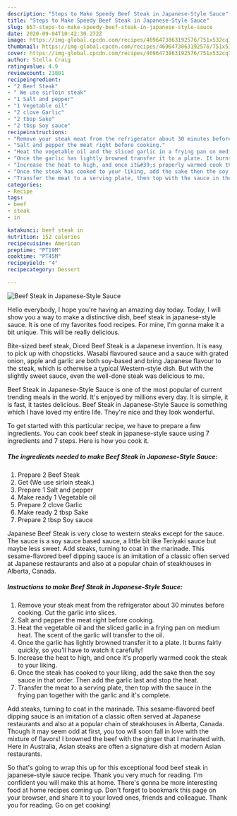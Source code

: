 ```yaml
---
description: "Steps to Make Speedy Beef Steak in Japanese-Style Sauce"
title: "Steps to Make Speedy Beef Steak in Japanese-Style Sauce"
slug: 657-steps-to-make-speedy-beef-steak-in-japanese-style-sauce
date: 2020-09-04T10:42:30.272Z
image: https://img-global.cpcdn.com/recipes/4696473863192576/751x532cq70/beef-steak-in-japanese-style-sauce-recipe-main-photo.jpg
thumbnail: https://img-global.cpcdn.com/recipes/4696473863192576/751x532cq70/beef-steak-in-japanese-style-sauce-recipe-main-photo.jpg
cover: https://img-global.cpcdn.com/recipes/4696473863192576/751x532cq70/beef-steak-in-japanese-style-sauce-recipe-main-photo.jpg
author: Stella Craig
ratingvalue: 4.9
reviewcount: 21801
recipeingredient:
- "2 Beef Steak"
- " We use sirloin steak"
- "1 Salt and pepper"
- "1 Vegetable oil"
- "2 clove Garlic"
- "2 tbsp Sake"
- "2 tbsp Soy sauce"
recipeinstructions:
- "Remove your steak meat from the refrigerator about 30 minutes before cooking. Cut the garlic into slices."
- "Salt and pepper the meat right before cooking."
- "Heat the vegetable oil and the sliced garlic in a frying pan on medium heat. The scent of the garlic will transfer to the oil."
- "Once the garlic has lightly browned transfer it to a plate. It burns fairly quickly, so you&#39;ll have to watch it carefully!"
- "Increase the heat to high, and once it&#39;s properly warmed cook the steak to your liking."
- "Once the steak has cooked to your liking, add the sake then the soy sauce in that order. Then add the garlic last and stop the heat."
- "Transfer the meat to a serving plate, then top with the sauce in the frying pan together with the garlic and it&#39;s complete."
categories:
- Recipe
tags:
- beef
- steak
- in

katakunci: beef steak in 
nutrition: 152 calories
recipecuisine: American
preptime: "PT19M"
cooktime: "PT45M"
recipeyield: "4"
recipecategory: Dessert

---
```



![Beef Steak in Japanese-Style Sauce](https://img-global.cpcdn.com/recipes/4696473863192576/751x532cq70/beef-steak-in-japanese-style-sauce-recipe-main-photo.jpg)

Hello everybody, I hope you're having an amazing day today. Today, I will show you a way to make a distinctive dish, beef steak in japanese-style sauce. It is one of my favorites food recipes. For mine, I'm gonna make it a bit unique. This will be really delicious.

Bite-sized beef steak, Diced Beef Steak is a Japanese invention. It is easy to pick up with chopsticks. Wasabi flavoured sauce and a sauce with grated onion, apple and garlic are both soy-based and bring Japanese flavour to the steak, which is otherwise a typical Western-style dish. But with the slightly sweet sauce, even the well-done steak was delicious to me.

Beef Steak in Japanese-Style Sauce is one of the most popular of current trending meals in the world. It's enjoyed by millions every day. It is simple, it is fast, it tastes delicious. Beef Steak in Japanese-Style Sauce is something which I have loved my entire life. They're nice and they look wonderful.


To get started with this particular recipe, we have to prepare a few ingredients. You can cook beef steak in japanese-style sauce using 7 ingredients and 7 steps. Here is how you cook it.

<!--inarticleads1-->

##### The ingredients needed to make Beef Steak in Japanese-Style Sauce:

1. Prepare 2 Beef Steak
1. Get  (We use sirloin steak.)
1. Prepare 1 Salt and pepper
1. Make ready 1 Vegetable oil
1. Prepare 2 clove Garlic
1. Make ready 2 tbsp Sake
1. Prepare 2 tbsp Soy sauce


Japanese Beef Steak is very close to western steaks except for the sauce. The sauce is a soy sauce based sauce, a little bit like Teriyaki sauce but maybe less sweet. Add steaks, turning to coat in the marinade. This sesame-flavored beef dipping sauce is an imitation of a classic often served at Japanese restaurants and also at a popular chain of steakhouses in Alberta, Canada. 

<!--inarticleads2-->

##### Instructions to make Beef Steak in Japanese-Style Sauce:

1. Remove your steak meat from the refrigerator about 30 minutes before cooking. Cut the garlic into slices.
1. Salt and pepper the meat right before cooking.
1. Heat the vegetable oil and the sliced garlic in a frying pan on medium heat. The scent of the garlic will transfer to the oil.
1. Once the garlic has lightly browned transfer it to a plate. It burns fairly quickly, so you&#39;ll have to watch it carefully!
1. Increase the heat to high, and once it&#39;s properly warmed cook the steak to your liking.
1. Once the steak has cooked to your liking, add the sake then the soy sauce in that order. Then add the garlic last and stop the heat.
1. Transfer the meat to a serving plate, then top with the sauce in the frying pan together with the garlic and it&#39;s complete.


Add steaks, turning to coat in the marinade. This sesame-flavored beef dipping sauce is an imitation of a classic often served at Japanese restaurants and also at a popular chain of steakhouses in Alberta, Canada. Though it may seem odd at first, you too will soon fall in love with the mixture of flavors! I browned the beef with the ginger that I marinated with. Here in Australia, Asian steaks are often a signature dish at modern Asian restaurants. 

So that's going to wrap this up for this exceptional food beef steak in japanese-style sauce recipe. Thank you very much for reading. I'm confident you will make this at home. There's gonna be more interesting food at home recipes coming up. Don't forget to bookmark this page on your browser, and share it to your loved ones, friends and colleague. Thank you for reading. Go on get cooking!
